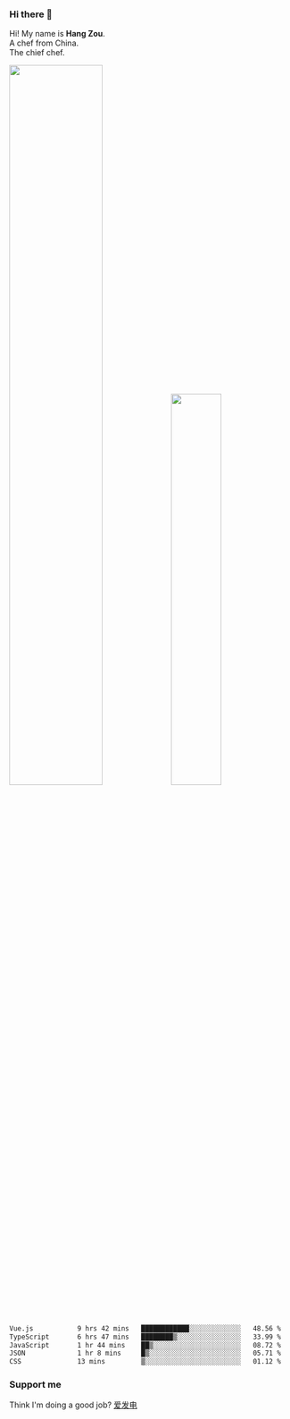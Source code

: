 ### Hi there 👋

Hi! My name is **Hang Zou**.  
A chef from China.  
The chief chef.

<img align="" width="57.5%" src="https://github-readme-stats.vercel.app/api?username=zouhangwithsweet&hide_title=true&hide_border=true&show_icons=true&include_all_commits=true&line_height=21" /><img align="" width="42.4%" src="https://github-readme-stats.vercel.app/api/top-langs/?username=zouhangwithsweet&hide_title=true&hide_border=true&layout=compact" />

<!--START_SECTION:waka-->

```txt
Vue.js           9 hrs 42 mins   ████████████░░░░░░░░░░░░░   48.56 %
TypeScript       6 hrs 47 mins   ████████▒░░░░░░░░░░░░░░░░   33.99 %
JavaScript       1 hr 44 mins    ██▒░░░░░░░░░░░░░░░░░░░░░░   08.72 %
JSON             1 hr 8 mins     █▒░░░░░░░░░░░░░░░░░░░░░░░   05.71 %
CSS              13 mins         ▒░░░░░░░░░░░░░░░░░░░░░░░░   01.12 %
```

<!--END_SECTION:waka-->

### Support me

Think I'm doing a good job? [爱发电](https://afdian.net/@zouhangsweet)
